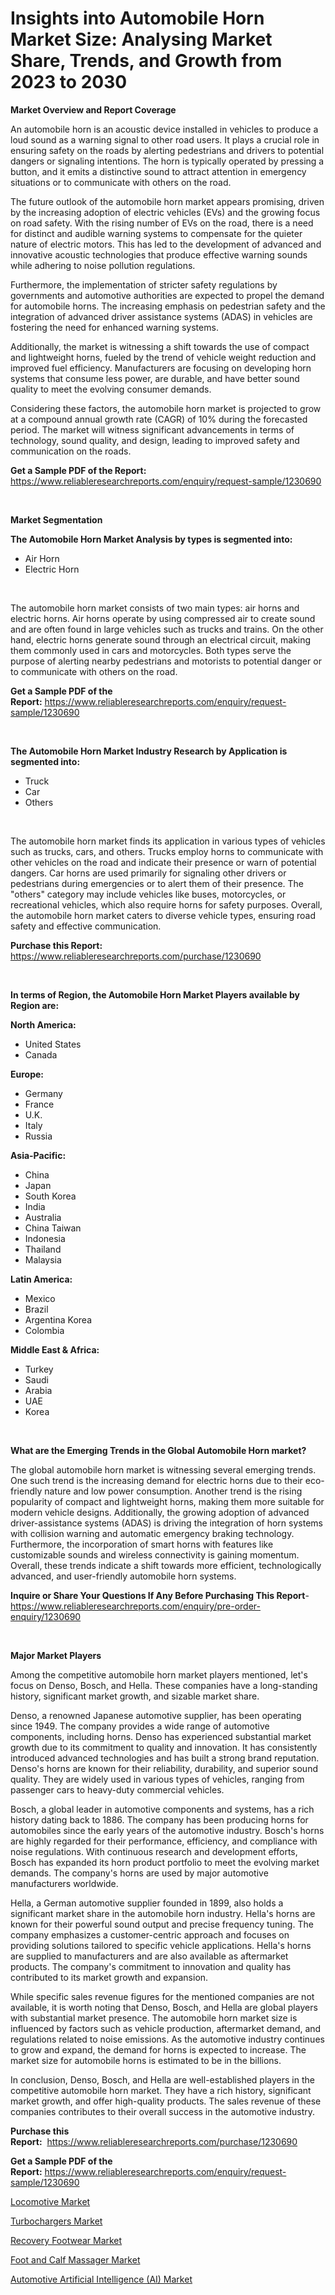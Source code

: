 <p><h1>Insights into Automobile Horn Market Size: Analysing Market Share, Trends, and Growth from 2023 to 2030</h1></p><p><strong>Market Overview and Report Coverage</strong></p>
<p><p>An automobile horn is an acoustic device installed in vehicles to produce a loud sound as a warning signal to other road users. It plays a crucial role in ensuring safety on the roads by alerting pedestrians and drivers to potential dangers or signaling intentions. The horn is typically operated by pressing a button, and it emits a distinctive sound to attract attention in emergency situations or to communicate with others on the road.</p><p>The future outlook of the automobile horn market appears promising, driven by the increasing adoption of electric vehicles (EVs) and the growing focus on road safety. With the rising number of EVs on the road, there is a need for distinct and audible warning systems to compensate for the quieter nature of electric motors. This has led to the development of advanced and innovative acoustic technologies that produce effective warning sounds while adhering to noise pollution regulations.</p><p>Furthermore, the implementation of stricter safety regulations by governments and automotive authorities are expected to propel the demand for automobile horns. The increasing emphasis on pedestrian safety and the integration of advanced driver assistance systems (ADAS) in vehicles are fostering the need for enhanced warning systems.</p><p>Additionally, the market is witnessing a shift towards the use of compact and lightweight horns, fueled by the trend of vehicle weight reduction and improved fuel efficiency. Manufacturers are focusing on developing horn systems that consume less power, are durable, and have better sound quality to meet the evolving consumer demands.</p><p>Considering these factors, the automobile horn market is projected to grow at a compound annual growth rate (CAGR) of 10% during the forecasted period. The market will witness significant advancements in terms of technology, sound quality, and design, leading to improved safety and communication on the roads.</p></p>
<p><strong>Get a Sample PDF of the Report:</strong> <a href="https://www.reliableresearchreports.com/enquiry/request-sample/1230690">https://www.reliableresearchreports.com/enquiry/request-sample/1230690</a></p>
<p>&nbsp;</p>
<p><strong>Market Segmentation</strong></p>
<p><strong>The Automobile Horn Market Analysis by types is segmented into:</strong></p>
<p><ul><li>Air Horn</li><li>Electric Horn</li></ul></p>
<p>&nbsp;</p>
<p><p>The automobile horn market consists of two main types: air horns and electric horns. Air horns operate by using compressed air to create sound and are often found in large vehicles such as trucks and trains. On the other hand, electric horns generate sound through an electrical circuit, making them commonly used in cars and motorcycles. Both types serve the purpose of alerting nearby pedestrians and motorists to potential danger or to communicate with others on the road.</p></p>
<p><strong>Get a Sample PDF of the Report:</strong>&nbsp;<a href="https://www.reliableresearchreports.com/enquiry/request-sample/1230690">https://www.reliableresearchreports.com/enquiry/request-sample/1230690</a></p>
<p>&nbsp;</p>
<p><strong>The Automobile Horn Market Industry Research by Application is segmented into:</strong></p>
<p><ul><li>Truck</li><li>Car</li><li>Others</li></ul></p>
<p>&nbsp;</p>
<p><p>The automobile horn market finds its application in various types of vehicles such as trucks, cars, and others. Trucks employ horns to communicate with other vehicles on the road and indicate their presence or warn of potential dangers. Car horns are used primarily for signaling other drivers or pedestrians during emergencies or to alert them of their presence. The "others" category may include vehicles like buses, motorcycles, or recreational vehicles, which also require horns for safety purposes. Overall, the automobile horn market caters to diverse vehicle types, ensuring road safety and effective communication.</p></p>
<p><strong>Purchase this Report:</strong>&nbsp; <a href="https://www.reliableresearchreports.com/purchase/1230690">https://www.reliableresearchreports.com/purchase/1230690</a></p>
<p>&nbsp;</p>
<p><strong>In terms of Region, the Automobile Horn Market Players available by Region are:</strong></p>
<p>
    <p> <strong> North America: </strong>
        <ul>
            <li>United States</li>
            <li>Canada</li>
        </ul>
        </p> 
    <p> <strong> Europe: </strong>
        <ul>
            <li>Germany</li>
            <li>France</li>
            <li>U.K.</li>
            <li>Italy</li>
            <li>Russia</li>
        </ul>
        </p> 
    <p> <strong> Asia-Pacific: </strong>
        <ul>
            <li>China</li>
            <li>Japan</li>
            <li>South Korea</li>
            <li>India</li>
            <li>Australia</li>
            <li>China Taiwan</li>
            <li>Indonesia</li>
            <li>Thailand</li>
            <li>Malaysia</li>
        </ul>
        </p> 
    <p> <strong> Latin America: </strong>
        <ul>
            <li>Mexico</li>
            <li>Brazil</li>
            <li>Argentina Korea</li>
            <li>Colombia</li>
        </ul>
        </p> 
    <p> <strong> Middle East & Africa: </strong>
        <ul>
            <li>Turkey</li>
            <li>Saudi</li>
            <li>Arabia</li>
            <li>UAE</li>
            <li>Korea</li>
        </ul>
    </p>
    </p>
<p>&nbsp;</p>
<p><strong>What are the Emerging Trends in the Global Automobile Horn market?</strong></p>
<p><p>The global automobile horn market is witnessing several emerging trends. One such trend is the increasing demand for electric horns due to their eco-friendly nature and low power consumption. Another trend is the rising popularity of compact and lightweight horns, making them more suitable for modern vehicle designs. Additionally, the growing adoption of advanced driver-assistance systems (ADAS) is driving the integration of horn systems with collision warning and automatic emergency braking technology. Furthermore, the incorporation of smart horns with features like customizable sounds and wireless connectivity is gaining momentum. Overall, these trends indicate a shift towards more efficient, technologically advanced, and user-friendly automobile horn systems.</p></p>
<p><strong>Inquire or Share Your Questions If Any Before Purchasing This Report</strong>- <a href="https://www.reliableresearchreports.com/enquiry/pre-order-enquiry/1230690">https://www.reliableresearchreports.com/enquiry/pre-order-enquiry/1230690</a></p>
<p>&nbsp;</p>
<p><strong>Major Market Players</strong></p>
<p><p>Among the competitive automobile horn market players mentioned, let's focus on Denso, Bosch, and Hella. These companies have a long-standing history, significant market growth, and sizable market share.</p><p>Denso, a renowned Japanese automotive supplier, has been operating since 1949. The company provides a wide range of automotive components, including horns. Denso has experienced substantial market growth due to its commitment to quality and innovation. It has consistently introduced advanced technologies and has built a strong brand reputation. Denso's horns are known for their reliability, durability, and superior sound quality. They are widely used in various types of vehicles, ranging from passenger cars to heavy-duty commercial vehicles.</p><p>Bosch, a global leader in automotive components and systems, has a rich history dating back to 1886. The company has been producing horns for automobiles since the early years of the automotive industry. Bosch's horns are highly regarded for their performance, efficiency, and compliance with noise regulations. With continuous research and development efforts, Bosch has expanded its horn product portfolio to meet the evolving market demands. The company's horns are used by major automotive manufacturers worldwide.</p><p>Hella, a German automotive supplier founded in 1899, also holds a significant market share in the automobile horn industry. Hella's horns are known for their powerful sound output and precise frequency tuning. The company emphasizes a customer-centric approach and focuses on providing solutions tailored to specific vehicle applications. Hella's horns are supplied to manufacturers and are also available as aftermarket products. The company's commitment to innovation and quality has contributed to its market growth and expansion.</p><p>While specific sales revenue figures for the mentioned companies are not available, it is worth noting that Denso, Bosch, and Hella are global players with substantial market presence. The automobile horn market size is influenced by factors such as vehicle production, aftermarket demand, and regulations related to noise emissions. As the automotive industry continues to grow and expand, the demand for horns is expected to increase. The market size for automobile horns is estimated to be in the billions.</p><p>In conclusion, Denso, Bosch, and Hella are well-established players in the competitive automobile horn market. They have a rich history, significant market growth, and offer high-quality products. The sales revenue of these companies contributes to their overall success in the automotive industry.</p></p>
<p><strong>Purchase this Report:</strong>&nbsp;&nbsp;<a href="https://www.reliableresearchreports.com/purchase/1230690">https://www.reliableresearchreports.com/purchase/1230690</a></p>
<p></p>
<p><strong>Get a Sample PDF of the Report:</strong>&nbsp;<a href="https://www.reliableresearchreports.com/enquiry/request-sample/1230690">https://www.reliableresearchreports.com/enquiry/request-sample/1230690</a></p>
<p><p><a href="https://github.com/tamvrosiya/Market-Research-Report-List-1/blob/main/locomotive-market.md">Locomotive Market</a></p><p><a href="https://www.linkedin.com/pulse/turbochargers-market-size-share-global-analysis-report-8wdpc/">Turbochargers Market</a></p><p><a href="https://medium.com/@hazelbrakus/recovery-footwear-market-share-evolution-and-market-growth-trends-2023-2030-2b9e15f65247">Recovery Footwear Market</a></p><p><a href="https://medium.com/@randallbode/foot-and-calf-massager-market-trends-and-market-analysis-forecasted-for-period-2023-2030-8a5f0fd8ab37">Foot and Calf Massager Market</a></p><p><a href="https://github.com/dringals/Market-Research-Report-List-1/blob/main/automotive-artificial-intelligence-ai-market.md">Automotive Artificial Intelligence (AI) Market</a></p></p>